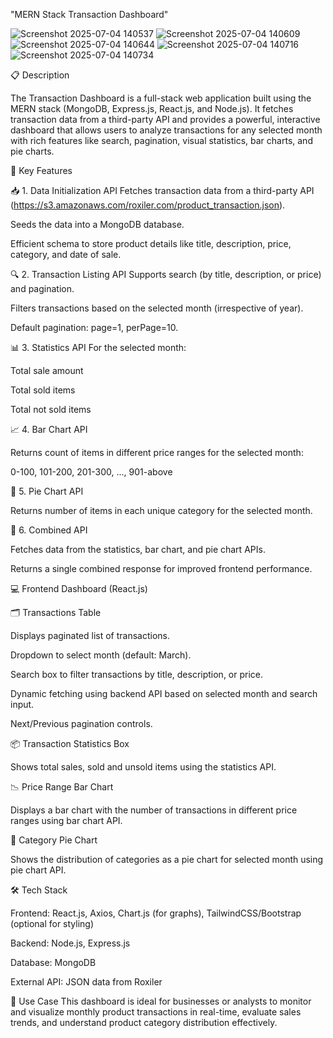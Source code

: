 "MERN Stack Transaction Dashboard"

![Screenshot 2025-07-04 140537](https://github.com/user-attachments/assets/bf8ba6a1-a615-4be2-bb7a-b809fd4b6f04)
![Screenshot 2025-07-04 140609](https://github.com/user-attachments/assets/72f18154-3c18-4af7-a511-702d493ef9c6)
![Screenshot 2025-07-04 140644](https://github.com/user-attachments/assets/a28289c0-207a-4720-8b16-b4078ae231f7)
![Screenshot 2025-07-04 140716](https://github.com/user-attachments/assets/84185a63-d783-44ac-8532-14a337d4513c)
![Screenshot 2025-07-04 140734](https://github.com/user-attachments/assets/f9117f4f-aa59-411a-9ca3-c69f451ac884)


📋 Description

The Transaction Dashboard is a full-stack web application built using the MERN stack (MongoDB, Express.js, React.js, and Node.js). It fetches transaction data from a third-party API and provides a powerful, interactive dashboard that allows users to analyze transactions for any selected month with rich features like search, pagination, visual statistics, bar charts, and pie charts.


🚀 Key Features

📥 1. Data Initialization API
Fetches transaction data from a third-party API (https://s3.amazonaws.com/roxiler.com/product_transaction.json).

Seeds the data into a MongoDB database.

Efficient schema to store product details like title, description, price, category, and date of sale.

🔍 2. Transaction Listing API
Supports search (by title, description, or price) and pagination.

Filters transactions based on the selected month (irrespective of year).

Default pagination: page=1, perPage=10.

📊 3. Statistics API
For the selected month:

Total sale amount

Total sold items

Total not sold items

📈 4. Bar Chart API

Returns count of items in different price ranges for the selected month:

0-100, 101-200, 201-300, ..., 901-above


🥧 5. Pie Chart API

Returns number of items in each unique category for the selected month.


🔄 6. Combined API

Fetches data from the statistics, bar chart, and pie chart APIs.

Returns a single combined response for improved frontend performance.

💻 Frontend Dashboard (React.js) 

🗂️ Transactions Table

Displays paginated list of transactions.

Dropdown to select month (default: March).

Search box to filter transactions by title, description, or price.

Dynamic fetching using backend API based on selected month and search input.

Next/Previous pagination controls.

📦 Transaction Statistics Box

Shows total sales, sold and unsold items using the statistics API.

📉 Price Range Bar Chart

Displays a bar chart with the number of transactions in different price ranges using bar chart API.

🧁 Category Pie Chart

Shows the distribution of categories as a pie chart for selected month using pie chart API.

🛠️ Tech Stack

Frontend: React.js, Axios, Chart.js (for graphs), TailwindCSS/Bootstrap (optional for styling)

Backend: Node.js, Express.js

Database: MongoDB

External API: JSON data from Roxiler

🎯 Use Case
This dashboard is ideal for businesses or analysts to monitor and visualize monthly product transactions in real-time, evaluate sales trends, and understand product category distribution effectively.
